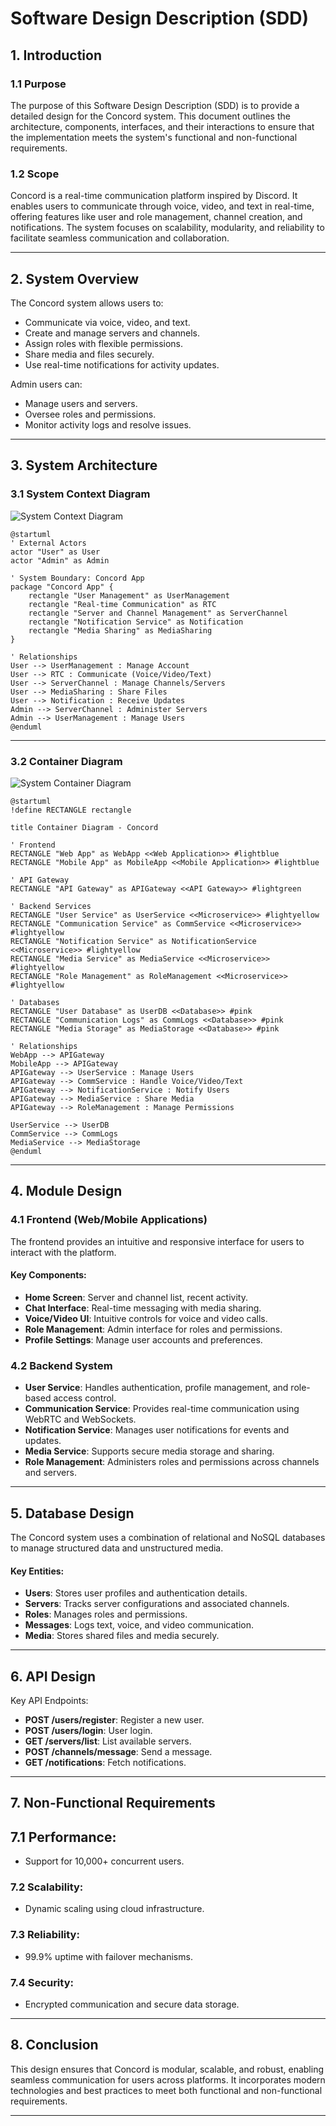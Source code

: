 
# **Software Design Description (SDD)**

## 1. **Introduction**

### 1.1 **Purpose**
The purpose of this Software Design Description (SDD) is to provide a detailed design for the Concord system. This document outlines the architecture, components, interfaces, and their interactions to ensure that the implementation meets the system's functional and non-functional requirements.

### 1.2 **Scope**
Concord is a real-time communication platform inspired by Discord. It enables users to communicate through voice, video, and text in real-time, offering features like user and role management, channel creation, and notifications. The system focuses on scalability, modularity, and reliability to facilitate seamless communication and collaboration.

---

## 2. **System Overview**

The Concord system allows users to:
- Communicate via voice, video, and text.
- Create and manage servers and channels.
- Assign roles with flexible permissions.
- Share media and files securely.
- Use real-time notifications for activity updates.

Admin users can:
- Manage users and servers.
- Oversee roles and permissions.
- Monitor activity logs and resolve issues.

---

## 3. **System Architecture**

### 3.1 **System Context Diagram**

![System Context Diagram](https://github.com/user-attachments/assets/92947bef-0be9-4b72-bd32-0e27b93786f7)


```plantuml
@startuml
' External Actors
actor "User" as User
actor "Admin" as Admin

' System Boundary: Concord App
package "Concord App" {
    rectangle "User Management" as UserManagement
    rectangle "Real-time Communication" as RTC
    rectangle "Server and Channel Management" as ServerChannel
    rectangle "Notification Service" as Notification
    rectangle "Media Sharing" as MediaSharing
}

' Relationships
User --> UserManagement : Manage Account
User --> RTC : Communicate (Voice/Video/Text)
User --> ServerChannel : Manage Channels/Servers
User --> MediaSharing : Share Files
User --> Notification : Receive Updates
Admin --> ServerChannel : Administer Servers
Admin --> UserManagement : Manage Users
@enduml
```

---

### 3.2 **Container Diagram**

![System Container Diagram](https://github.com/user-attachments/assets/bdd236c1-c85c-48f1-9195-c2ecbd29778f)

```plantuml
@startuml
!define RECTANGLE rectangle

title Container Diagram - Concord

' Frontend
RECTANGLE "Web App" as WebApp <<Web Application>> #lightblue
RECTANGLE "Mobile App" as MobileApp <<Mobile Application>> #lightblue

' API Gateway
RECTANGLE "API Gateway" as APIGateway <<API Gateway>> #lightgreen

' Backend Services
RECTANGLE "User Service" as UserService <<Microservice>> #lightyellow
RECTANGLE "Communication Service" as CommService <<Microservice>> #lightyellow
RECTANGLE "Notification Service" as NotificationService <<Microservice>> #lightyellow
RECTANGLE "Media Service" as MediaService <<Microservice>> #lightyellow
RECTANGLE "Role Management" as RoleManagement <<Microservice>> #lightyellow

' Databases
RECTANGLE "User Database" as UserDB <<Database>> #pink
RECTANGLE "Communication Logs" as CommLogs <<Database>> #pink
RECTANGLE "Media Storage" as MediaStorage <<Database>> #pink

' Relationships
WebApp --> APIGateway
MobileApp --> APIGateway
APIGateway --> UserService : Manage Users
APIGateway --> CommService : Handle Voice/Video/Text
APIGateway --> NotificationService : Notify Users
APIGateway --> MediaService : Share Media
APIGateway --> RoleManagement : Manage Permissions

UserService --> UserDB
CommService --> CommLogs
MediaService --> MediaStorage
@enduml
```

---

## 4. **Module Design**

### 4.1 **Frontend (Web/Mobile Applications)**
The frontend provides an intuitive and responsive interface for users to interact with the platform.

#### Key Components:
- **Home Screen**: Server and channel list, recent activity.
- **Chat Interface**: Real-time messaging with media sharing.
- **Voice/Video UI**: Intuitive controls for voice and video calls.
- **Role Management**: Admin interface for roles and permissions.
- **Profile Settings**: Manage user accounts and preferences.

### 4.2 **Backend System**
- **User Service**: Handles authentication, profile management, and role-based access control.
- **Communication Service**: Provides real-time communication using WebRTC and WebSockets.
- **Notification Service**: Manages user notifications for events and updates.
- **Media Service**: Supports secure media storage and sharing.
- **Role Management**: Administers roles and permissions across channels and servers.

---

## 5. **Database Design**

The Concord system uses a combination of relational and NoSQL databases to manage structured data and unstructured media.

#### Key Entities:
- **Users**: Stores user profiles and authentication details.
- **Servers**: Tracks server configurations and associated channels.
- **Roles**: Manages roles and permissions.
- **Messages**: Logs text, voice, and video communication.
- **Media**: Stores shared files and media securely.

---

## 6. **API Design**

Key API Endpoints:
- **POST /users/register**: Register a new user.
- **POST /users/login**: User login.
- **GET /servers/list**: List available servers.
- **POST /channels/message**: Send a message.
- **GET /notifications**: Fetch notifications.

---

## 7. **Non-Functional Requirements**

## 7.1 Performance: 
- Support for 10,000+ concurrent users.

### 7.2 Scalability:
- Dynamic scaling using cloud infrastructure.

### 7.3 Reliability:
- 99.9% uptime with failover mechanisms.

### 7.4 Security:
- Encrypted communication and secure data storage.

---

## 8. **Conclusion**
This design ensures that Concord is modular, scalable, and robust, enabling seamless communication for users across platforms. It incorporates modern technologies and best practices to meet both functional and non-functional requirements.

---
